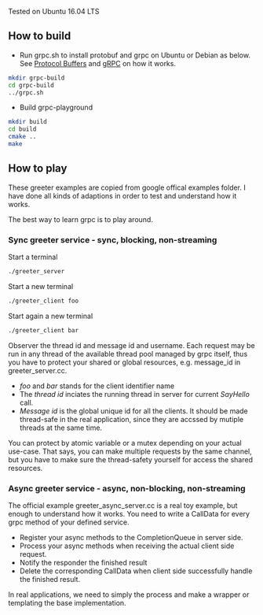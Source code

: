 Tested on Ubuntu 16.04 LTS

## How to build

* Run grpc.sh to install protobuf and grpc on Ubuntu or Debian as below. See [Protocol Buffers](https://github.com/google/protobuf/blob/master/src/README.md) and [gRPC](https://github.com/grpc/grpc/blob/master/INSTALL.md) on how it works. 

```bash
mkdir grpc-build
cd grpc-build
../grpc.sh
```

* Build grpc-playground

```bash
mkdir build
cd build
cmake ..
make
```

## How to play

These greeter examples are copied from google offical examples folder. 
I have done all kinds of adaptions in order to test and understand how
it works. 

The best way to learn grpc is to play around.    

### Sync greeter service - sync, blocking, non-streaming

Start a terminal
```bash
./greeter_server
```

Start a new terminal
```bash
./greeter_client foo
```

Start again a new terminal
```bash
./greeter_client bar
```

Observer the thread id and message id and username. Each request may be run in any thread of the available thread 
pool managed by grpc itself, thus you have to protect your shared or global resources, e.g. message_id in 
greeter_server.cc.

- *foo* and *bar* stands for the client identifier name
- The *thread id* inciates the running thread in server for current *SayHello* call.
- *Message id* is the global unique id for all the clients. It should be made thread-safe in the real application, 
since they are accssed by mutiple threads at the same time. 

You can protect by atomic variable or a mutex depending on your actual use-case. That says, you can make multiple 
requests by the same channel, but you have to make sure the thread-safety yourself for access the shared resources.


### Async greeter service - async, non-blocking, non-streaming

The official example greeter_async_server.cc is a real toy example, but enough to understand how it works. You need 
to write a CallData for every grpc method of your defined service. 

- Register your async methods to the CompletionQueue in server side.
- Process your async methods when receiving the actual client side request.
- Notify the responder the finished result 
- Delete the corresponding CallData when client side successfully handle the finished result.

In real applications, we need to simply the process and make a wrapper or templating the base implementation.  
